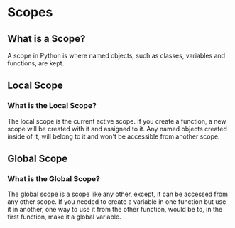 # Scopes

## What is a Scope?

A scope in Python is where named objects, such as classes, variables and functions, are kept.

## Local Scope

### What is the Local Scope?

The local scope is the current active scope. If you create a function, a new scope will be created with it and assigned to it. Any named objects created inside of it, will belong to it and won't be accessible from another scope. 

## Global Scope

### What is the Global Scope?

The global scope is a scope like any other, except, it can be accessed from any other scope. If you needed to create a variable in one function but use it in another, one way to use it from the other function, would be to, in the first function, make it a global variable.

